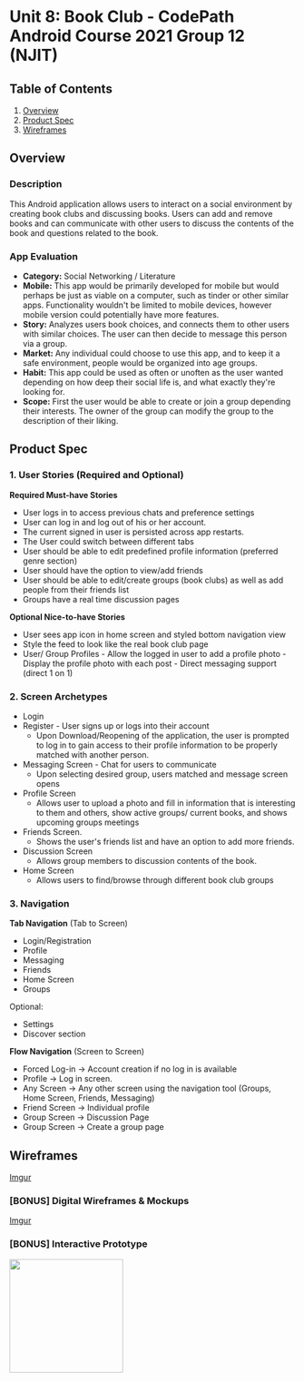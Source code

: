 Unit 8: Book Club - CodePath Android Course 2021 Group 12 (NJIT)
===

## Table of Contents
1. [Overview](#Overview)
1. [Product Spec](#Product-Spec)
1. [Wireframes](#Wireframes)

## Overview
### Description
This Android application allows users to interact on a social environment by creating book clubs and discussing books. Users can add and remove books and can communicate with other users to discuss the contents of the book and questions related to the book.

### App Evaluation
- **Category:** Social Networking / Literature
- **Mobile:** This app would be primarily developed for mobile but would perhaps be just as viable on a computer, such as tinder or other similar apps. Functionality wouldn't be limited to mobile devices, however mobile version could potentially have more features.
- **Story:** Analyzes users book choices, and connects them to other users with similar choices. The user can then decide to message this person via a group.
- **Market:** Any individual could choose to use this app, and to keep it a safe environment, people would be organized into age groups.
- **Habit:** This app could be used as often or unoften as the user wanted depending on how deep their social life is, and what exactly they're looking for.
- **Scope:** First the user would be able to create or join a group depending their interests. The owner of the group can modify the group to the description of their liking. 

## Product Spec
### 1. User Stories (Required and Optional)

**Required Must-have Stories**

* User logs in to access previous chats and preference settings
* User can log in and log out of his or her account.
* The current signed in user is persisted across app restarts.
* The User could switch between different tabs
* User should be able to edit predefined profile information (preferred genre section)
* User should have the option to view/add friends
* User should be able to edit/create groups (book clubs) as well as add people from their friends list
* Groups have a real time discussion pages

**Optional Nice-to-have Stories**

* User sees app icon in home screen and styled bottom navigation view
* Style the feed to look like the real book club page
* User/ Group Profiles
      - Allow the logged in user to add a profile photo
      - Display the profile photo with each post
      - Direct messaging support (direct 1 on 1)

### 2. Screen Archetypes

* Login 
* Register - User signs up or logs into their account
   * Upon Download/Reopening of the application, the user is prompted to log in to gain access to their profile information to be properly matched with another person. 
* Messaging Screen - Chat for users to communicate
   * Upon selecting desired group, users matched and message screen opens
* Profile Screen 
   * Allows user to upload a photo and fill in information that is interesting to them and others, show active groups/ current books, and shows upcoming groups meetings
* Friends Screen.
   * Shows the user's friends list and have an option to add more friends.
* Discussion Screen
   * Allows group members to discussion contents of the book.
* Home Screen
   * Allows users to find/browse through different book club groups

### 3. Navigation

**Tab Navigation** (Tab to Screen)

* Login/Registration
* Profile
* Messaging 
* Friends
* Home Screen  
* Groups 


Optional:
* Settings
* Discover section

**Flow Navigation** (Screen to Screen)
* Forced Log-in -> Account creation if no log in is available
* Profile -> Log in screen. 
* Any Screen -> Any other screen using the navigation tool (Groups, Home Screen, Friends, Messaging)
* Friend Screen -> Individual profile
* Group Screen -> Discussion Page
* Group Screen -> Create a group page

## Wireframes
[Imgur](https://imgur.com/nPqubEB)

### [BONUS] Digital Wireframes & Mockups
[Imgur](https://imgur.com/D2V0gaM)

### [BONUS] Interactive Prototype
<img src="https://i.imgur.com/AiKfE5g.gif" width=200>
